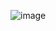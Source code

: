 ![image](https://user-images.githubusercontent.com/63789702/188199569-04c96443-2521-469c-b72a-4da1134ed326.png)
